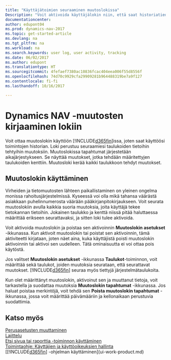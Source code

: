 ```yaml
---
title: "Käyttäjätoimien seuraaminen muutoslokissa"
Description: "Voit aktivoida käyttäjälokin niin, että saat historiatiedot kaikista seurattujen taulukoiden tietoihin tehdyistä muutoksista."
documentationcenter: 
author: edupont04
ms.prod: dynamics-nav-2017
ms.topic: get-started-article
ms.devlang: na
ms.tgt_pltfrm: na
ms.workload: na
ms.search.keywords: user log, user activity, tracking
ms.date: 06/02/2017
ms.author: edupont
ms.translationtype: HT
ms.sourcegitcommit: 4fefaef7380ac10836fcac404eea006f55d8556f
ms.openlocfilehash: 74d70c9929cfa29909281b964488319be7a9f127
ms.contentlocale: fi-fi
ms.lasthandoff: 10/16/2017

---
```

# <a name="logging-changes-in-dynamics-nav"></a>Dynamics NAV -muutosten kirjaaminen lokiin
Voit ottaa muutoslokin käyttöön [!INCLUDE[d365fin](includes/d365fin_md.md)]issa, joten saat käyttöösi toimintojen historian. Loki perustuu seuraamiesi taulukoiden tietoihin tehtyihin muutoksiin. Muutoslokissa tapahtumat järjestetään aikajärjestykseen. Se näyttää muutokset, jotka tehdään määritettyjen taulukoiden kenttiin. Muutosloki kerää kaikki taulukkoon tehdyt muutokset.  

## <a name="working-with-the-change-log"></a>Muutoslokin käyttäminen
Virheiden ja tietomuutosten lähteen paikallistaminen on yleinen ongelma monissa rahoitusjärjestelmissä. Kyseessä voi olla mikä tahansa väärästä asiakkaan puhelinnumerosta väärään pääkirjanpitokirjaukseen. Voit seurata muutoslokiin avulla kaikkia suoria muutoksia, joita käyttäjä tekee tietokannan tietoihin. Jokainen taulukko ja kenttä niissä pitää haluttaessa määrittää erikseen seurattavaksi, ja sitten loki tulee aktivoida.  

Voit aktivoida muutoslokin ja poistaa sen aktivoinnin **Muutoslokin asetukset** -ikkunassa. Kun aktivoit muutoslokin tai poistat sen aktivoinnin, tämä aktiviteetti kirjataan, joten näet aina, kuka käyttäjistä poisti muutoslokin aktivoinnin tai aktivoi sen uudelleen. Tätä ominaisuutta ei voi ottaa pois käytöstä.  

Jos valitset **Muutoslokin asetukset** -ikkunassa **Taulukot**-toiminnon, voit määrittää sekä taulukot, joiden muutoksia seurataan, että seurattavat muutokset. [!INCLUDE[d365fin](includes/d365fin_md.md)] seuraa myös tiettyjä järjestelmätaulukoita.

Kun olet määrittänyt muutoslokin, aktivoinut sen ja muuttanut tietoja, voit tarkastella ja suodattaa muutoksia **Muutoslokin tapahtumat** -ikkunassa. Jos haluat poistaa merkintöjä, voit tehdä sen **Poista muutoslokin tapahtumat** -ikkunassa, jossa voit määrittää päivämääriin ja kellonaikaan perustuvia suodattimia.  

## <a name="see-also"></a>Katso myös
[Perusasetusten muuttaminen](ui-change-basic-settings.md)  
[Lajittelu](ui-sorting.md)  
[Etsi sivua tai raporttia -toiminnon käyttäminen](ui-search.md)  
[Toimintaohje: Käyttäjien ja käyttöoikeuksien hallinta](ui-how-users-permissions.md)    
[[!INCLUDE[d365fin](includes/d365fin_md.md)] -ohjelman käyttäminen](ui-work-product.md)  

